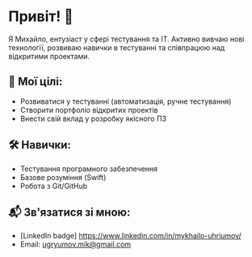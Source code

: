 # Привіт! 👋
Я Михайло, ентузіаст у сфері тестування та ІТ. Активно вивчаю нові технології, розвиваю навички в тестуванні та співпрацюю над відкритими проектами.
## 🎯 Мої цілі:
- Розвиватися у тестуванні (автоматизація, ручне тестування)
- Створити портфоліо відкритих проектів
- Внести свій вклад у розробку якісного ПЗ
## 🛠️ Навички:
- Тестування програмного забезпечення
- Базове розуміння (Swift)
- Робота з Git/GitHub
## 📬 Зв'язатися зі мною:
- [LinkedIn badge] https://www.linkedin.com/in/mykhailo-uhriumov/
- Email: ugryumov.mik@gmail.com

